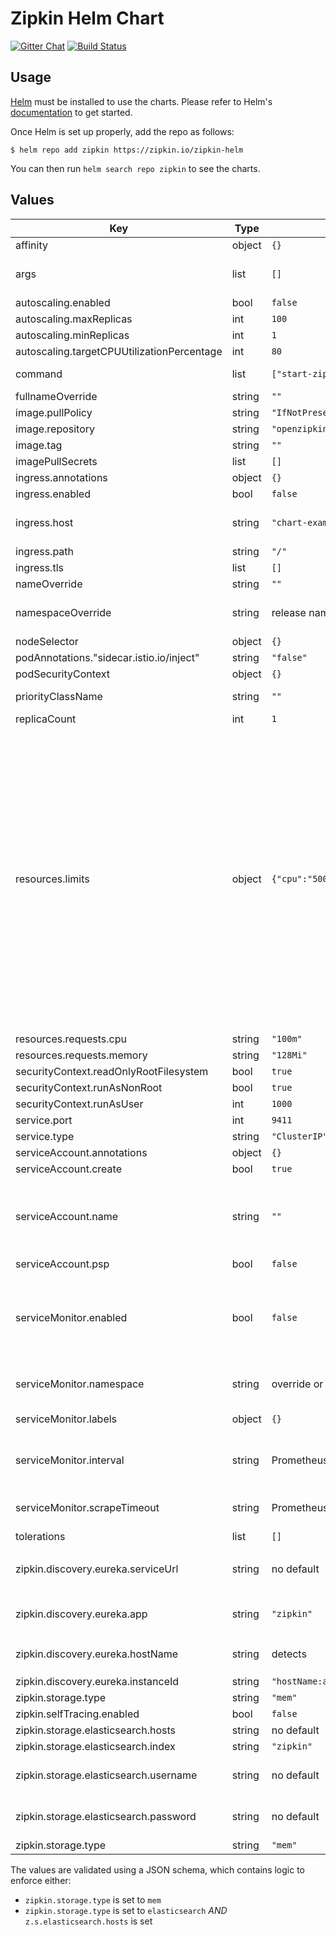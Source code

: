 # Zipkin Helm Chart

[![Gitter Chat](http://img.shields.io/badge/gitter-join%20chat%20%E2%86%92-brightgreen.svg)](https://gitter.im/openzipkin/zipkin)
[![Build Status](https://github.com/openzipkin/zipkin-helm/workflows/test/badge.svg)](https://github.com/openzipkin/zipkin-helm/actions?query=workflow%3Atest)

## Usage

[Helm](https://helm.sh) must be installed to use the charts.
Please refer to Helm's [documentation](https://helm.sh/docs/) to get started.

Once Helm is set up properly, add the repo as follows:

```console
$ helm repo add zipkin https://zipkin.io/zipkin-helm
```

You can then run `helm search repo zipkin` to see the charts.

## Values

| Key                                        | Type   | Default                            | Description                                                                                                                                                                                                                                                                                                                                  |
|--------------------------------------------|--------|------------------------------------|----------------------------------------------------------------------------------------------------------------------------------------------------------------------------------------------------------------------------------------------------------------------------------------------------------------------------------------------|
| affinity                                   | object | `{}`                               |                                                                                                                                                                                                                                                                                                                                              |
| args                                       | list   | `[]`                               | arguments to the zipkin start command                                                                                                                                                                                                                                                                                                        |
| autoscaling.enabled                        | bool   | `false`                            |                                                                                                                                                                                                                                                                                                                                              |
| autoscaling.maxReplicas                    | int    | `100`                              |                                                                                                                                                                                                                                                                                                                                              |
| autoscaling.minReplicas                    | int    | `1`                                |                                                                                                                                                                                                                                                                                                                                              |
| autoscaling.targetCPUUtilizationPercentage | int    | `80`                               |                                                                                                                                                                                                                                                                                                                                              |
| command                                    | list   | `["start-zipkin"]`                 | command used to start zipkin                                                                                                                                                                                                                                                                                                                 |
| fullnameOverride                           | string | `""`                               |                                                                                                                                                                                                                                                                                                                                              |
| image.pullPolicy                           | string | `"IfNotPresent"`                   |                                                                                                                                                                                                                                                                                                                                              |
| image.repository                           | string | `"openzipkin/zipkin-slim"`         |                                                                                                                                                                                                                                                                                                                                              |
| image.tag                                  | string | `""`                               |                                                                                                                                                                                                                                                                                                                                              |
| imagePullSecrets                           | list   | `[]`                               |                                                                                                                                                                                                                                                                                                                                              |
| ingress.annotations                        | object | `{}`                               |                                                                                                                                                                                                                                                                                                                                              |
| ingress.enabled                            | bool   | `false`                            |                                                                                                                                                                                                                                                                                                                                              |
| ingress.host                               | string | `"chart-example.local"`            | kubernetes.io/tls-acme: "true" className: nginx                                                                                                                                                                                                                                                                                              |
| ingress.path                               | string | `"/"`                              |                                                                                                                                                                                                                                                                                                                                              |
| ingress.tls                                | list   | `[]`                               |                                                                                                                                                                                                                                                                                                                                              |
| nameOverride                               | string | `""`                               |                                                                                                                                                                                                                                                                                                                                              |
| namespaceOverride                          | string | release namespace                  | Namespace to create the zipkin resources in                                                                                                                                                                                                                                                                                                  |
| nodeSelector                               | object | `{}`                               |                                                                                                                                                                                                                                                                                                                                              |
| podAnnotations."sidecar.istio.io/inject"   | string | `"false"`                          |                                                                                                                                                                                                                                                                                                                                              |
| podSecurityContext                         | object | `{}`                               |                                                                                                                                                                                                                                                                                                                                              |
| priorityClassName                          | string | `""`                               | priority class name for the Pod                                                                                                                                                                                                                                                                                                              |
| replicaCount                               | int    | `1`                                |                                                                                                                                                                                                                                                                                                                                              |
| resources.limits                           | object | `{"cpu":"500m","memory":"4096Mi"}` | choice for the user. This also increases chances charts run on environments with little resources, such as Minikube. If you do want to specify resources, uncomment the following lines, adjust them as necessary, and remove the curly braces after 'resources:'. limits:   cpu: 100m   memory: 128Mi requests:   cpu: 100m   memory: 128Mi |
| resources.requests.cpu                     | string | `"100m"`                           |                                                                                                                                                                                                                                                                                                                                              |
| resources.requests.memory                  | string | `"128Mi"`                          |                                                                                                                                                                                                                                                                                                                                              |
| securityContext.readOnlyRootFilesystem     | bool   | `true`                             | drop:   - ALL                                                                                                                                                                                                                                                                                                                                |
| securityContext.runAsNonRoot               | bool   | `true`                             |                                                                                                                                                                                                                                                                                                                                              |
| securityContext.runAsUser                  | int    | `1000`                             |                                                                                                                                                                                                                                                                                                                                              |
| service.port                               | int    | `9411`                             |                                                                                                                                                                                                                                                                                                                                              |
| service.type                               | string | `"ClusterIP"`                      |                                                                                                                                                                                                                                                                                                                                              |
| serviceAccount.annotations                 | object | `{}`                               |                                                                                                                                                                                                                                                                                                                                              |
| serviceAccount.create                      | bool   | `true`                             |                                                                                                                                                                                                                                                                                                                                              |
| serviceAccount.name                        | string | `""`                               | If not set and create is true, a name is generated using the fullname template                                                                                                                                                                                                                                                               |
| serviceAccount.psp                         | bool   | `false`                            |                                                                                                                                                                                                                                                                                                                                              |
| serviceMonitor.enabled                     | bool   | `false`                            | Creates a ServiceMonitor to scrape /prometheus. Requires prometheus-operator                                                                                                                                                                                                                                                                 |
| serviceMonitor.namespace                   | string | override or release namespace      | Namespace to create the service monitor in                                                                                                                                                                                                                                                                                                   |
| serviceMonitor.labels                      | object | `{}`                               | Additional metadata labels                                                                                                                                                                                                                                                                                                                   |
| serviceMonitor.interval                    | string | Prometheus global scrape interval  | How often to scrape /prometheus. e.g. '5s'                                                                                                                                                                                                                                                                                                   |
| serviceMonitor.scrapeTimeout               | string | Prometheus global scrape timeout   | Timeout for scraping metrics. e.g. '10s'                                                                                                                                                                                                                                                                                                     |
| tolerations                                | list   | `[]`                               |                                                                                                                                                                                                                                                                                                                                              |
| zipkin.discovery.eureka.serviceUrl         | string | no default                         | v2 endpoint of Eureka, e.g. `https://eureka-prod/eureka/v2`                                                                                                                                                                                                                                                                                  |
| zipkin.discovery.eureka.app                | string | `"zipkin"`                         | The application this instance registers to                                                                                                                                                                                                                                                                                                   |
| zipkin.discovery.eureka.hostName           | string | detects                            | The instance `hostName` and `vipAddress`                                                                                                                                                                                                                                                                                                     |
| zipkin.discovery.eureka.instanceId         | string | `"hostName:app:port"`              |                                                                                                                                                                                                                                                                                                                                              |
| zipkin.storage.type                        | string | `"mem"`                            |                                                                                                                                                                                                                                                                                                                                              |
| zipkin.selfTracing.enabled                 | bool   | `false`                            |                                                                                                                                                                                                                                                                                                                                              |
| zipkin.storage.elasticsearch.hosts         | string | no default                         |                                                                                                                                                                                                                                                                                                                                              |
| zipkin.storage.elasticsearch.index         | string | `"zipkin"`                         |                                                                                                                                                                                                                                                                                                                                              |
| zipkin.storage.elasticsearch.username      | string | no default                         | basic authentication of X-Pack security                                                                                                                                                                                                                                                                                                      |
| zipkin.storage.elasticsearch.password      | string | no default                         | basic authentication of X-Pack security                                                                                                                                                                                                                                                                                                      |
| zipkin.storage.type                        | string | `"mem"`                            |                                                                                                                                                                                                                                                                                                                                              |

The values are validated using a JSON schema, which contains logic to enforce either:

- `zipkin.storage.type` is set to `mem`
- `zipkin.storage.type` is set to `elasticsearch` *AND* `z.s.elasticsearch.hosts` is set
